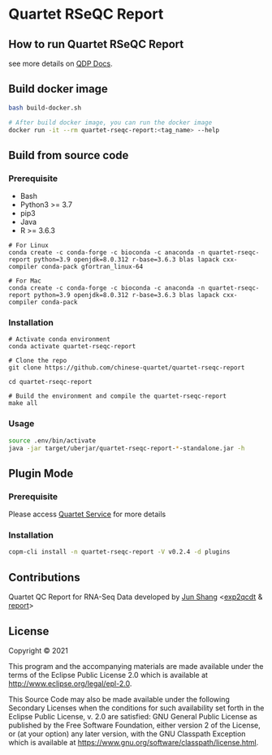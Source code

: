 # Quartet RSeQC Report

## How to run Quartet RSeQC Report

see more details on [QDP Docs](https://docs.chinese-quartet.org/data_pipelines/transcriptomics/intro/).


## Build docker image

```bash
bash build-docker.sh

# After build docker image, you can run the docker image
docker run -it --rm quartet-rseqc-report:<tag_name> --help
```

## Build from source code

### Prerequisite

- Bash
- Python3 >= 3.7
- pip3
- Java
- R >= 3.6.3

```
# For Linux
conda create -c conda-forge -c bioconda -c anaconda -n quartet-rseqc-report python=3.9 openjdk=8.0.312 r-base=3.6.3 blas lapack cxx-compiler conda-pack gfortran_linux-64

# For Mac
conda create -c conda-forge -c bioconda -c anaconda -n quartet-rseqc-report python=3.9 openjdk=8.0.312 r-base=3.6.3 blas lapack cxx-compiler conda-pack
```

### Installation

```
# Activate conda environment
conda activate quartet-rseqc-report

# Clone the repo
git clone https://github.com/chinese-quartet/quartet-rseqc-report

cd quartet-rseqc-report

# Build the environment and compile the quartet-rseqc-report
make all
```

### Usage

```bash
source .env/bin/activate
java -jar target/uberjar/quartet-rseqc-report-*-standalone.jar -h
```

## Plugin Mode

### Prerequisite

Please access [Quartet Service](https://github.com/chinese-quartet/quartet-service) for more details

### Installation

```bash
copm-cli install -n quartet-rseqc-report -V v0.2.4 -d plugins
```

## Contributions

Quartet QC Report for RNA-Seq Data developed by [Jun Shang](https://github.com/stead99) <[exp2qcdt](./exp2qcdt) & [report](./report)>

## License

Copyright © 2021

This program and the accompanying materials are made available under the
terms of the Eclipse Public License 2.0 which is available at
http://www.eclipse.org/legal/epl-2.0.

This Source Code may also be made available under the following Secondary
Licenses when the conditions for such availability set forth in the Eclipse
Public License, v. 2.0 are satisfied: GNU General Public License as published by
the Free Software Foundation, either version 2 of the License, or (at your
option) any later version, with the GNU Classpath Exception which is available
at https://www.gnu.org/software/classpath/license.html.
